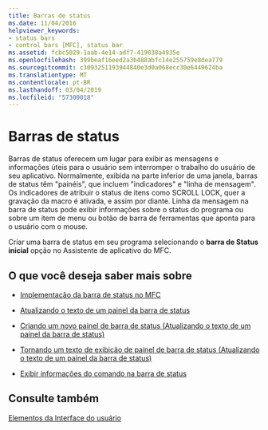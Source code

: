 ```yaml
---
title: Barras de status
ms.date: 11/04/2016
helpviewer_keywords:
- status bars
- control bars [MFC], status bar
ms.assetid: fcbc5029-1aab-4e14-adf7-419038a4935e
ms.openlocfilehash: 399beaf16eed2a3b488abfc14e255759e8dea779
ms.sourcegitcommit: c3093251193944840e3d0a068ecc30e6449624ba
ms.translationtype: MT
ms.contentlocale: pt-BR
ms.lasthandoff: 03/04/2019
ms.locfileid: "57300018"
---
```

# <a name="status-bars"></a>Barras de status

Barras de status oferecem um lugar para exibir as mensagens e informações úteis para o usuário sem interromper o trabalho do usuário de seu aplicativo. Normalmente, exibida na parte inferior de uma janela, barras de status têm "painéis", que incluem "indicadores" e "linha de mensagem". Os indicadores de atribuir o status de itens como SCROLL LOCK, quer a gravação da macro é ativada, e assim por diante. Linha da mensagem na barra de status pode exibir informações sobre o status do programa ou sobre um item de menu ou botão de barra de ferramentas que aponta para o usuário com o mouse.

Criar uma barra de status em seu programa selecionando o **barra de Status inicial** opção no Assistente de aplicativo do MFC.

## <a name="what-do-you-want-to-know-more-about"></a>O que você deseja saber mais sobre

- [Implementação da barra de status no MFC](../mfc/status-bar-implementation-in-mfc.md)

- [Atualizando o texto de um painel da barra de status](../mfc/updating-the-text-of-a-status-bar-pane.md)

- [Criando um novo painel de barra de status (Atualizando o texto de um painel da barra de status)](../mfc/updating-the-text-of-a-status-bar-pane.md)

- [Tornando um texto de exibição de painel de barra de status (Atualizando o texto de um painel da barra de status)](../mfc/updating-the-text-of-a-status-bar-pane.md)

- [Exibir informações do comando na barra de status](../mfc/how-to-display-command-information-in-the-status-bar.md)

## <a name="see-also"></a>Consulte também

[Elementos da Interface do usuário](../mfc/user-interface-elements-mfc.md)
